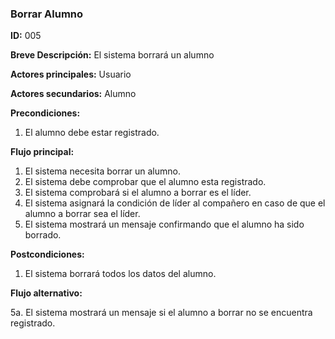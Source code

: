 ### **Borrar Alumno**

**ID:** 005

**Breve Descripción:** El sistema borrará un alumno

**Actores principales:** Usuario

**Actores secundarios:** Alumno

**Precondiciones:** 

 1. El alumno debe estar registrado.

 **Flujo principal:**

  1. El sistema necesita borrar un alumno.
  2. El sistema debe comprobar que el alumno esta registrado.
  3. El sistema comprobará si el alumno a borrar es el líder.
  4. El sistema asignará la condición de líder al compañero en caso de que el alumno a borrar sea el líder.
  5. El sistema mostrará un mensaje confirmando que el alumno ha sido borrado.
  

**Postcondiciones:**

  1. El sistema borrará todos los datos del alumno.
 

 **Flujo alternativo:**

  5a. El sistema mostrará un mensaje si el alumno a borrar no se encuentra registrado.
